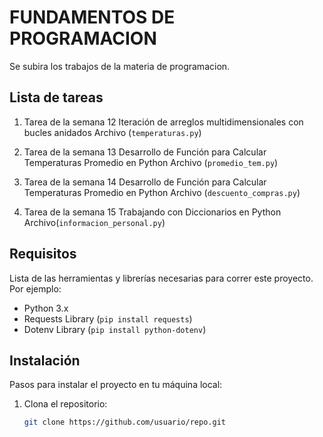 # FUNDAMENTOS DE PROGRAMACION 

Se subira los trabajos de la materia de programacion.

## Lista de tareas

1. Tarea de la semana 12 Iteración de arreglos multidimensionales con bucles anidados
   Archivo (`temperaturas.py`)

2. Tarea de la semana 13 Desarrollo de Función para Calcular Temperaturas Promedio en Python
   Archivo (`promedio_tem.py`)

3. Tarea de la semana 14 Desarrollo de Función para Calcular Temperaturas Promedio en Python
   Archivo (`descuento_compras.py`)

4. Tarea de la semana 15 Trabajando con Diccionarios en Python
   Archivo(`informacion_personal.py`)

## Requisitos

Lista de las herramientas y librerías necesarias para correr este proyecto. Por ejemplo:

- Python 3.x
- Requests Library (`pip install requests`)
- Dotenv Library (`pip install python-dotenv`)

## Instalación

Pasos para instalar el proyecto en tu máquina local:

1. Clona el repositorio:
   ```bash
   git clone https://github.com/usuario/repo.git



